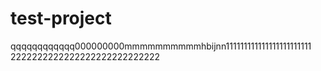 # test-project
qqqqqqqqqqqq000000000mmmmmmmmmmhbijnn111111111111111111111111
2222222222222222222222222222
